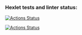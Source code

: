### Hexlet tests and linter status:
[![Actions Status](https://github.com/justpwned/python-project-lvl3/workflows/hexlet-check/badge.svg)](https://github.com/justpwned/python-project-lvl3/actions)

[![Actions Status](https://github.com/justpwned/python-project-lvl3/workflows/ci.yml/badge.svg)](https://github.com/justpwned/python-project-lvl3/actions/workflows/ci.yml)